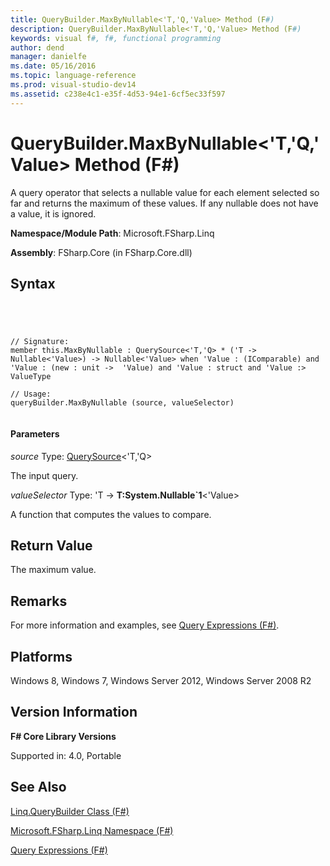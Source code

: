 ```yaml
---
title: QueryBuilder.MaxByNullable<'T,'Q,'Value> Method (F#)
description: QueryBuilder.MaxByNullable<'T,'Q,'Value> Method (F#)
keywords: visual f#, f#, functional programming
author: dend
manager: danielfe
ms.date: 05/16/2016
ms.topic: language-reference
ms.prod: visual-studio-dev14
ms.assetid: c238e4c1-e35f-4d53-94e1-6cf5ec33f597 
---
```


# QueryBuilder.MaxByNullable<'T,'Q,'Value> Method (F#)

A query operator that selects a nullable value for each element selected so far and returns the maximum of these values. If any nullable does not have a value, it is ignored.

**Namespace/Module Path**: Microsoft.FSharp.Linq

**Assembly**: FSharp.Core (in FSharp.Core.dll)


## Syntax



```




// Signature:
member this.MaxByNullable : QuerySource<'T,'Q> * ('T -> Nullable<'Value>) -> Nullable<'Value> when 'Value : (IComparable) and 'Value : (new : unit ->  'Value) and 'Value : struct and 'Value :> ValueType

// Usage:
queryBuilder.MaxByNullable (source, valueSelector)


```





#### Parameters
*source*
Type: [QuerySource](http://msdn.microsoft.com/en-us/library/873589c1-c5dc-47d9-8abf-fee7258dfb00)&lt;'T,'Q&gt;


The input query.


*valueSelector*
Type: 'T -&gt;
**T:System.Nullable&#96;1**&lt;'Value&gt;


A function that computes the values to compare.




## Return Value
The maximum value.


## Remarks
For more information and examples, see [Query Expressions (F#)](http://msdn.microsoft.com/en-us/library/ff72235c-3ad8-4215-8679-2754484823db).


## Platforms
Windows 8, Windows 7, Windows Server 2012, Windows Server 2008 R2


## Version Information
**F# Core Library Versions**

Supported in: 4.0, Portable




## See Also
[Linq.QueryBuilder Class &#40;F&#35;&#41;](Linq.QueryBuilder-Class-%5BFSharp%5D.md)

[Microsoft.FSharp.Linq Namespace &#40;F&#35;&#41;](Microsoft.FSharp.Linq-Namespace-%5BFSharp%5D.md)

[Query Expressions (F#)](http://msdn.microsoft.com/en-us/library/ff72235c-3ad8-4215-8679-2754484823db)


